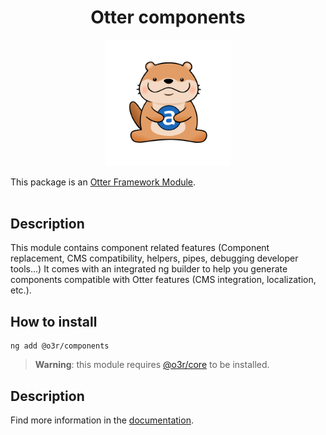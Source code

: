 <h1 align="center">Otter components</h1>
<p align="center">
  <img src="../../../.attachments/otter.png" alt="Super cute Otter!" width="40%"/>
</p>

This package is an [Otter Framework Module](https://github.com/AmadeusITGroup/otter/tree/main/docs/core/MODULE.md).
<br />
<br />

## Description

This module contains component related features (Component replacement, CMS compatibility, helpers, pipes, debugging developer tools...)
It comes with an integrated ng builder to help you generate components compatible with Otter features (CMS integration, localization, etc.).

## How to install

```shell
ng add @o3r/components
```

> **Warning**: this module requires [@o3r/core](https://www.npmjs.com/package/@o3r/core) to be installed.

## Description

Find more information in the [documentation](https://github.com/AmadeusITGroup/otter/tree/main/docs/components/).
